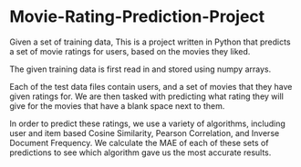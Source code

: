# Movie-Rating-Prediction-Project
Given a set of training data, This is a project written in Python that predicts a set of movie ratings for users, based on the movies they liked.

The given training data is first read in and stored using numpy arrays.

Each of the test data files contain users, and a set of movies that they have given ratings for. We are then tasked with predicting what rating they will give for the movies that have a blank space next to them.

In order to predict these ratings, we use a variety of algorithms, including  user and item based Cosine Similarity, Pearson Correlation, and Inverse Document Frequency. We calculate the MAE of each of these sets of predictions to see which algorithm gave us the most accurate results. 
